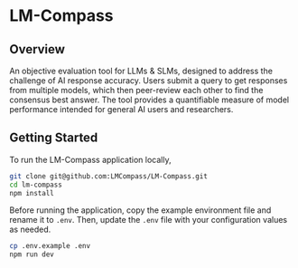 # LM-Compass

## Overview

An objective evaluation tool for LLMs &amp; SLMs, designed to address the challenge of AI response accuracy. Users submit a query to get responses from multiple models, which then peer-review each other to find the consensus best answer. The tool provides a quantifiable measure of model performance intended for general AI users and researchers.

## Getting Started

To run the LM-Compass application locally,

```bash
git clone git@github.com:LMCompass/LM-Compass.git
cd lm-compass
npm install
```

Before running the application, copy the example environment file and rename it to `.env`. Then, update the `.env` file with your configuration values as needed.

```bash
cp .env.example .env
npm run dev
```
